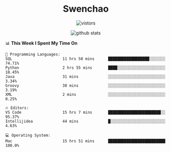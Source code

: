 <h1 align="center">Swenchao</h3>

<p align="center">
  <img src="https://visitor-badge.glitch.me/badge?page_id=Swenchao" alt="vistors" />
</p>

<p align="center">
  <img src="https://github-readme-stats.vercel.app/api?username=Swenchao&count_private=true&show_icons=true&theme=vue-dark&hide_title=true" alt="github stats" />
</p>

<!--START_SECTION:waka-->
📊 **This Week I Spent My Time On** 

```text
💬 Programming Languages: 
SQL                      11 hrs 50 mins      ██████████████████░░░░░░░   74.71% 
Python                   2 hrs 55 mins       ████░░░░░░░░░░░░░░░░░░░░░   18.45% 
Java                     31 mins             ░░░░░░░░░░░░░░░░░░░░░░░░░   3.34% 
Groovy                   30 mins             ░░░░░░░░░░░░░░░░░░░░░░░░░   3.19% 
XML                      2 mins              ░░░░░░░░░░░░░░░░░░░░░░░░░   0.25%

🔥 Editors: 
VS Code                  15 hrs 7 mins       ███████████████████████░░   95.37% 
Intellijidea             44 mins             █░░░░░░░░░░░░░░░░░░░░░░░░   4.63%

💻 Operating System: 
Mac                      15 hrs 51 mins      █████████████████████████   100.0%

```


<!--END_SECTION:waka-->

